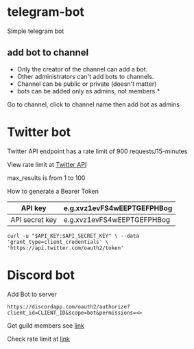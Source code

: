 # telegram-bot
Simple telegram bot

## add bot to channel

+ Only the creator of the channel can add a bot.
+ Other administrators can't add bots to channels.
+ Channel can be public or private (doesn't matter)
+ bots can be added only as admins, not members.*

Go to channel, click to channel name then add bot as admins 

# Twitter bot
Twitter API endpoint has a rate limit of 900 requests/15-minutes

View rate limit at [Twitter API](https://developer.twitter.com/en/docs/twitter-api/rate-limits)

max_results is from 1 to 100

How to generate a Bearer Token

|   API key 	|     e.g.xvz1evFS4wEEPTGEFPHBog	|
|---	|---	| 
|   API secret key	|   e.g.xvz1evFS4wEEPTGEFPHBog	|


``
curl -u "$API_KEY:$API_SECRET_KEY" \
--data 'grant_type=client_credentials' \
'https://api.twitter.com/oauth2/token'
``

# Discord bot
Add Bot to server

`
https://discordapp.com/oauth2/authorize?client_id=CLIENT_ID&scope=bot&permissions=<>
`

Get guild members see [link](https://discord.com/developers/docs/resources/guild#get-guild-member)

Check rate limit at [link](https://discord.com/developers/docs/resources/guild#get-guild-member)



